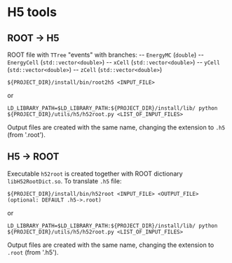# H5 tools

## ROOT -> H5

  ROOT file with `TTree` "events" with branches:
  -- `EnergyMC` (`double`)
  -- `EnergyCell` (`std::vector<double>`)
  -- `xCell` (`std::vector<double>`)
  -- `yCell` (`std::vector<double>`)
  -- `zCell` (`std::vector<double>`)

```
${PROJECT_DIR}/install/bin/root2h5 <INPUT_FILE>
```

or

```
LD_LIBRARY_PATH=$LD_LIBRARY_PATH:${PROJECT_DIR}/install/lib/ python ${PROJECT_DIR}/utils/h5/h52root.py <LIST_OF_INPUT_FILES>
```

Output files are created with the same name, changing the extension to `.h5` (from '.root').


## H5 -> ROOT

Executable `h52root` is created together with ROOT dictionary `libH52RootDict.so`. To translate `.h5` file:

```
${PROJECT_DIR}/install/bin/h52root <INPUT_FILE> <OUTPUT_FILE>(optional: DEFAULT .h5->.root)
```

or

```
LD_LIBRARY_PATH=$LD_LIBRARY_PATH:${PROJECT_DIR}/install/lib/ python ${PROJECT_DIR}/utils/h5/h52root.py <LIST_OF_INPUT_FILES>
```

Output files are created with the same name, changing the extension to `.root` (from '.h5').